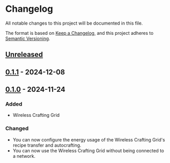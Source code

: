 # Changelog

All notable changes to this project will be documented in this file.

The format is based on [Keep a Changelog](https://keepachangelog.com/en/1.0.0/), and this project adheres
to [Semantic Versioning](https://semver.org/spec/v2.0.0.html).

## [Unreleased]

## [0.1.1] - 2024-12-08

## [0.1.0] - 2024-11-24

### Added

-   Wireless Crafting Grid

### Changed

-   You can now configure the energy usage of the Wireless Crafting Grid's recipe transfer and autocrafting.
-   You can now use the Wireless Crafting Grid without being connected to a network.

[Unreleased]: https://github.com/refinedmods/refinedstorage-quartz-arsenal/compare/v0.1.1...HEAD

[0.1.1]: https://github.com/refinedmods/refinedstorage-quartz-arsenal/compare/v0.1.0...v0.1.1

[0.1.0]: https://github.com/refinedmods/refinedstorage-quartz-arsenal/compare/17fbf2a72609f4774ee599f31110939f6de34f98...v0.1.0
